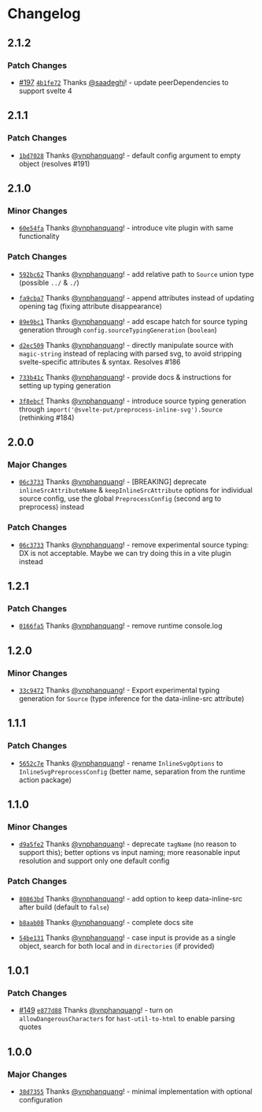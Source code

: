 # Changelog

## 2.1.2

### Patch Changes

- [#197](https://github.com/vnphanquang/svelte-put/pull/197) [`4b1fe72`](https://github.com/vnphanquang/svelte-put/commit/4b1fe7223895ce3022b58ef711487af60ba76a76) Thanks [@saadeghi](https://github.com/saadeghi)! - update peerDependencies to support svelte 4

## 2.1.1

### Patch Changes

- [`1bd7028`](https://github.com/vnphanquang/svelte-put/commit/1bd70281741ad393c3e8b99517e23b88ed4f76cf) Thanks [@vnphanquang](https://github.com/vnphanquang)! - default config argument to empty object (resolves #191)

## 2.1.0

### Minor Changes

- [`60e54fa`](https://github.com/vnphanquang/svelte-put/commit/60e54fafdc0e1e216e3934eeffb83b9dfdc1013b) Thanks [@vnphanquang](https://github.com/vnphanquang)! - introduce vite plugin with same functionality

### Patch Changes

- [`592bc62`](https://github.com/vnphanquang/svelte-put/commit/592bc62dc64a024d0c274c5616ee3222a47f2a05) Thanks [@vnphanquang](https://github.com/vnphanquang)! - add relative path to `Source` union type (possible `../` & `./`)

- [`fa9cba7`](https://github.com/vnphanquang/svelte-put/commit/fa9cba7d9b4923a356d9b1e4b593960a426be398) Thanks [@vnphanquang](https://github.com/vnphanquang)! - append attributes instead of updating opening tag (fixing attribute disappearance)

- [`89e9bc1`](https://github.com/vnphanquang/svelte-put/commit/89e9bc1091329b9d392e95a84263c253b85ab7df) Thanks [@vnphanquang](https://github.com/vnphanquang)! - add escape hatch for source typing generation through `config.sourceTypingGeneration` (`boolean`)

- [`d2ec509`](https://github.com/vnphanquang/svelte-put/commit/d2ec50934a5eb796599468a9bf686ed019c54e3a) Thanks [@vnphanquang](https://github.com/vnphanquang)! - directly manipulate source with `magic-string` instead of replacing with parsed svg, to avoid stripping svelte-specific attributes & syntax. Resolves #186

- [`733b41c`](https://github.com/vnphanquang/svelte-put/commit/733b41c2f3a66f409340621debf70582c399ccf5) Thanks [@vnphanquang](https://github.com/vnphanquang)! - provide docs & instructions for setting up typing generation

- [`3f8ebcf`](https://github.com/vnphanquang/svelte-put/commit/3f8ebcfb41d6a6c0d70303ccf6ce5db9d5110fc0) Thanks [@vnphanquang](https://github.com/vnphanquang)! - introduce source typing generation through `import('@svelte-put/preprocess-inline-svg').Source` (rethinking #184)

## 2.0.0

### Major Changes

- [`06c3733`](https://github.com/vnphanquang/svelte-put/commit/06c3733200c407b740d4d98212da1e7b95bc9120) Thanks [@vnphanquang](https://github.com/vnphanquang)! - [BREAKING] deprecate `inlineSrcAttributeName` & `keepInlineSrcAttribute` options for individual source config, use the global `PreprocessConfig` (second arg to preprocess) instead

### Patch Changes

- [`06c3733`](https://github.com/vnphanquang/svelte-put/commit/06c3733200c407b740d4d98212da1e7b95bc9120) Thanks [@vnphanquang](https://github.com/vnphanquang)! - remove experimental source typing: DX is not acceptable. Maybe we can try doing this in a vite plugin instead

## 1.2.1

### Patch Changes

- [`0166fa5`](https://github.com/vnphanquang/svelte-put/commit/0166fa5521c5c99054aa0415977892be6c16d9d3) Thanks [@vnphanquang](https://github.com/vnphanquang)! - remove runtime console.log

## 1.2.0

### Minor Changes

- [`33c9472`](https://github.com/vnphanquang/svelte-put/commit/33c94721534663754cf891aebf3c38c5bc539124) Thanks [@vnphanquang](https://github.com/vnphanquang)! - Export experimental typing generation for `Source` (type inference for the data-inline-src attribute)

## 1.1.1

### Patch Changes

- [`5652c7e`](https://github.com/vnphanquang/svelte-put/commit/5652c7e0c229639c5670db185ad11fb3ad2b8bf4) Thanks [@vnphanquang](https://github.com/vnphanquang)! - rename `InlineSvgOptions` to `InlineSvgPreprocessConfig` (better name, separation from the runtime action package)

## 1.1.0

### Minor Changes

- [`d9a5fe2`](https://github.com/vnphanquang/svelte-put/commit/d9a5fe2d78054fd60a711a489b4ad85461bdcc89) Thanks [@vnphanquang](https://github.com/vnphanquang)! - deprecate `tagName` (no reason to support this); better options vs input naming; more reasonable input resolution and support only one default config

### Patch Changes

- [`80863bd`](https://github.com/vnphanquang/svelte-put/commit/80863bd7a5f396162241bc442cf1cbadc4d7428e) Thanks [@vnphanquang](https://github.com/vnphanquang)! - add option to keep data-inline-src after build (default to `false`)

- [`b8aab08`](https://github.com/vnphanquang/svelte-put/commit/b8aab089301a7ff48d281b596334c46246cbfed4) Thanks [@vnphanquang](https://github.com/vnphanquang)! - complete docs site

- [`54be131`](https://github.com/vnphanquang/svelte-put/commit/54be131c9b2bd7adf3d207e0cb6152abf120d25e) Thanks [@vnphanquang](https://github.com/vnphanquang)! - case input is provide as a single object, search for both local and in `directories` (if provided)

## 1.0.1

### Patch Changes

- [#149](https://github.com/vnphanquang/svelte-put/pull/149) [`e877d88`](https://github.com/vnphanquang/svelte-put/commit/e877d8899f1bb0dc2ca309021610ddb23a73c1e0) Thanks [@vnphanquang](https://github.com/vnphanquang)! - turn on `allowDangerousCharacters` for `hast-util-to-html` to enable parsing quotes

## 1.0.0

### Major Changes

- [`38d7355`](https://github.com/vnphanquang/svelte-put/commit/38d73552a091f7161bcbfc820cb9050f770c7a05) Thanks [@vnphanquang](https://github.com/vnphanquang)! - minimal implementation with optional configuration

